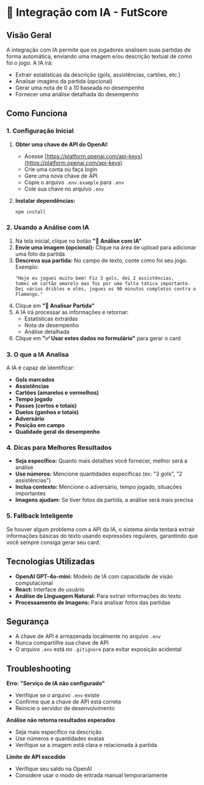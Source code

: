 # 🤖 Integração com IA - FutScore

## Visão Geral

A integração com IA permite que os jogadores analisem suas partidas de forma automática, enviando uma imagem e/ou descrição textual de como foi o jogo. A IA irá:

- Extrair estatísticas da descrição (gols, assistências, cartões, etc.)
- Analisar imagens da partida (opcional)
- Gerar uma nota de 0 a 10 baseada no desempenho
- Fornecer uma análise detalhada do desempenho

## Como Funciona

### 1. Configuração Inicial

1. **Obter uma chave de API do OpenAI:**
   - Acesse [https://platform.openai.com/api-keys](https://platform.openai.com/api-keys)
   - Crie uma conta ou faça login
   - Gere uma nova chave de API
   - Copie o arquivo `.env.example` para `.env`
   - Cole sua chave no arquivo `.env`

2. **Instalar dependências:**
   ```bash
   npm install
   ```

### 2. Usando a Análise com IA

1. Na tela inicial, clique no botão **"🤖 Análise com IA"**
2. **Envie uma imagem (opcional):** Clique na área de upload para adicionar uma foto da partida
3. **Descreva sua partida:** No campo de texto, conte como foi seu jogo. Exemplo:
   ```
   "Hoje eu joguei muito bem! Fiz 3 gols, dei 2 assistências, 
   tomei um cartão amarelo mas foi por uma falta tática importante. 
   Dei vários dribles e olés, joguei os 90 minutos completos contra o Flamengo."
   ```
4. Clique em **"🎯 Analisar Partida"**
5. A IA irá processar as informações e retornar:
   - Estatísticas extraídas
   - Nota de desempenho
   - Análise detalhada
6. Clique em **"✅ Usar estes dados no formulário"** para gerar o card

### 3. O que a IA Analisa

A IA é capaz de identificar:

- **Gols marcados**
- **Assistências**
- **Cartões (amarelos e vermelhos)**
- **Tempo jogado**
- **Passes (certos e totais)**
- **Duelos (ganhos e totais)**
- **Adversário**
- **Posição em campo**
- **Qualidade geral do desempenho**

### 4. Dicas para Melhores Resultados

- **Seja específico:** Quanto mais detalhes você fornecer, melhor será a análise
- **Use números:** Mencione quantidades específicas (ex: "3 gols", "2 assistências")
- **Inclua contexto:** Mencione o adversário, tempo jogado, situações importantes
- **Imagens ajudam:** Se tiver fotos da partida, a análise será mais precisa

### 5. Fallback Inteligente

Se houver algum problema com a API da IA, o sistema ainda tentará extrair informações básicas do texto usando expressões regulares, garantindo que você sempre consiga gerar seu card.

## Tecnologias Utilizadas

- **OpenAI GPT-4o-mini:** Modelo de IA com capacidade de visão computacional
- **React:** Interface do usuário
- **Análise de Linguagem Natural:** Para extrair informações do texto
- **Processamento de Imagens:** Para analisar fotos das partidas

## Segurança

- A chave de API é armazenada localmente no arquivo `.env`
- Nunca compartilhe sua chave de API
- O arquivo `.env` está no `.gitignore` para evitar exposição acidental

## Troubleshooting

**Erro: "Serviço de IA não configurado"**
- Verifique se o arquivo `.env` existe
- Confirme que a chave de API está correta
- Reinicie o servidor de desenvolvimento

**Análise não retorna resultados esperados**
- Seja mais específico na descrição
- Use números e quantidades exatas
- Verifique se a imagem está clara e relacionada à partida

**Limite de API excedido**
- Verifique seu saldo na OpenAI
- Considere usar o modo de entrada manual temporariamente
